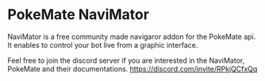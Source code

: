 # PokeMate NaviMator

NaviMator is a free community made navigaror addon for the PokeMate api. It enables to control your bot live from a graphic interface.

Feel free to join the discord server if you are interested in the NaviMator, PokeMate and their documentations.
https://discord.com/invite/RPkjQCfxQq
